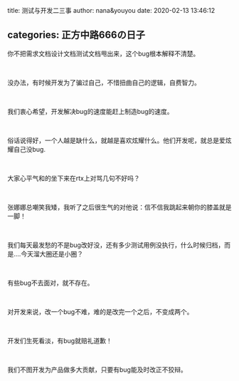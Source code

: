 title: 测试与开发二三事
author: nana&youyou
date: 2020-02-13 13:46:12

categories: 正方中路666の日子
---
你不把需求文档设计文档测试文档甩出来，这个bug根本解释不清楚。

<br>

没办法，有时候开发为了骗过自己，不惜扭曲自己的逻辑，自费智力。

<br>

我们衷心希望，开发解决bug的速度能赶上制造bug的速度。

<br>

俗话说得好，一个人越是缺什么，就越是喜欢炫耀什么。他们开发呢，就总是爱炫耀自己没bug.

<br>

大家心平气和的坐下来在rtx上对骂几句不好吗？

<br>

张娜娜总嘲笑我矮，我听了之后很生气的对他说：信不信我跳起来朝你的膝盖就是一脚！

<br>

我们每天最发愁的不是bug改好没，还有多少测试用例没执行，什么时候归档，而是....今天溜大圈还是小圈？

<br>

有些bug不去面对，就不存在。

<br>

对开发来说，改一个bug不难，难的是改完一个之后，不变成两个。

<br>

开发们生死看淡，有bug就赔礼道歉！

<br>

我们不图开发为产品做多大贡献，只要有bug能及时改正不狡辩。

